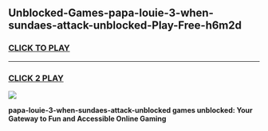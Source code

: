 
## Unblocked-Games-papa-louie-3-when-sundaes-attack-unblocked-Play-Free-h6m2d
<h3>
<a href="https://premium76.site?title=papa-louie-3-when-sundaes-attack-unblocked&ref=18A">CLICK TO PLAY</a></h3>
<hr>

<h3>
<a href="https://premium76.site?title=papa-louie-3-when-sundaes-attack-unblocked&ref=18A">CLICK 2 PLAY</a>
  
</h3>

<a href="https://premium76.site?title=papa-louie-3-when-sundaes-attack-unblocked&ref=18A"><img src="https://clearcache.store/games.png"></a>


**papa-louie-3-when-sundaes-attack-unblocked games unblocked: Your Gateway to Fun and Accessible Online Gaming**
